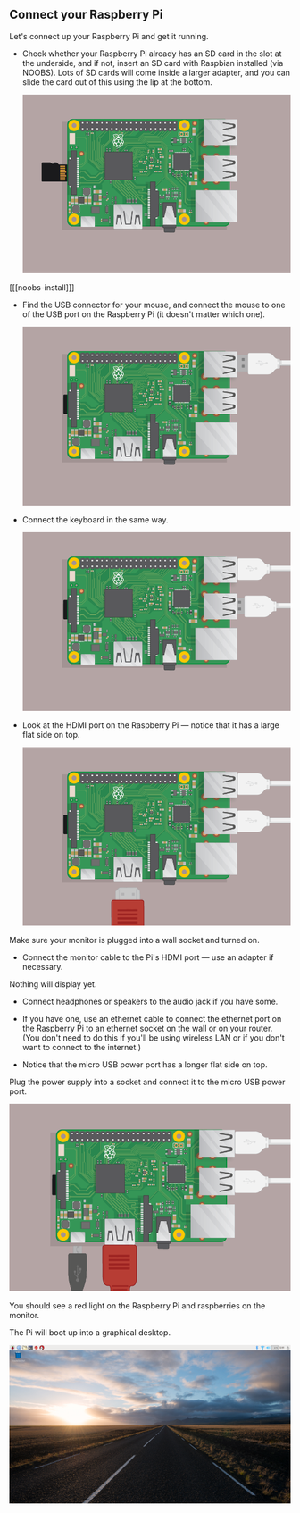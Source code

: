 ## Connect your Raspberry Pi

Let's connect up your Raspberry Pi and get it running.

+ Check whether your Raspberry Pi already has an SD card in the slot at the underside, and if not, insert an SD card with Raspbian installed (via NOOBS). Lots of SD cards will come inside a larger adapter, and you can slide the card out of this using the lip at the bottom.

	![screenshot](images/pi-sd.png)

[[[noobs-install]]]

+ Find the USB connector for your mouse, and connect the mouse to one of the USB port on the Raspberry Pi (it doesn't matter which one).

	![screenshot](images/pi-mouse.png)

+ Connect the keyboard in the same way.

	![screenshot](images/pi-keyboard.png)

+ Look at the HDMI port on the Raspberry Pi — notice that it has a large flat side on top.

	![screenshot](images/pi-hdmi.png)

Make sure your monitor is plugged into a wall socket and turned on.

+ Connect the monitor cable to the Pi's HDMI port — use an adapter if necessary.

Nothing will display yet.  

+ Connect headphones or speakers to the audio jack if you have some.

+ If you have one, use an ethernet cable to connect the ethernet port on the Raspberry Pi to an ethernet socket on the wall or on your router. (You don't need to do this if you'll be using wireless LAN or if you don't want to connect to the internet.)

+ Notice that the micro USB power port has a longer flat side on top.

Plug the power supply into a socket and connect it to the micro USB power port.

![screenshot](images/pi-power.png)

You should see a red light on the Raspberry Pi and raspberries on the monitor.

The Pi will boot up into a graphical desktop.

![screenshot](images/pi-desktop.png)
